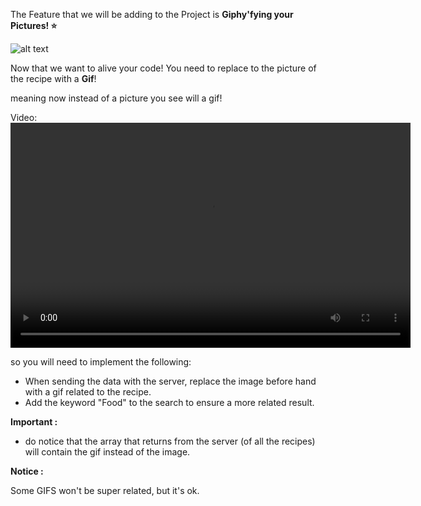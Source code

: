 The Feature that we will be adding to the Project is **Giphy'fying your Pictures! ⭐**

![alt text](.guides/img/cat.gif)

Now that we want to alive your code!
You need to replace to the picture of the recipe with a **Gif**!

meaning now instead of a picture you see will a gif!

Video:
<video width="640" height="360" controls>
  <source src=".guides/img/f2-1.mov" type="video/mp4">
</video>

so you will need to implement the following:
- When sending the data with the server, replace the image before hand with a gif related to the recipe.
- Add the keyword "Food" to the search to ensure a more related result.

**Important :**
- do notice that the array that returns from the server (of all the recipes) will contain the gif instead of the image. 


**Notice :**

Some GIFS won't be super related, but it's ok.
